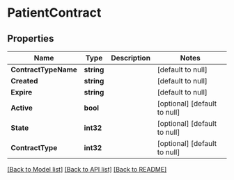 # PatientContract

## Properties
Name | Type | Description | Notes
------------ | ------------- | ------------- | -------------
**ContractTypeName** | **string** |  | [default to null]
**Created** | **string** |  | [default to null]
**Expire** | **string** |  | [default to null]
**Active** | **bool** |  | [optional] [default to null]
**State** | **int32** |  | [optional] [default to null]
**ContractType** | **int32** |  | [optional] [default to null]

[[Back to Model list]](../README.md#documentation-for-models) [[Back to API list]](../README.md#documentation-for-api-endpoints) [[Back to README]](../README.md)

